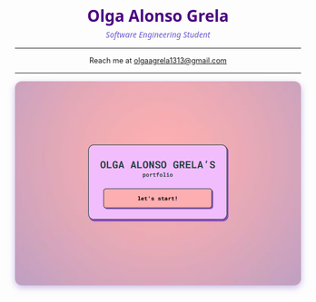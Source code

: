 <div align="center" style="
  background-image: url('https://raw.githubusercontent.com/binbingus/binbingus/main/descarga.jpg'); 
  background-size: cover;
  background-repeat: no-repeat;
  background-position: center;
  border-radius: 12px; 
  color: #4B0082;
  font-family: 'Segoe UI', Tahoma, Geneva, Verdana, sans-serif;
  ">
  
  <h1 style="margin: 0;">Olga Alonso Grela</h1>
  <p style="margin-top: 0.3rem; font-style: italic; color: #6A5ACD;">Software Engineering Student</p>
</div>

---

<p align="center" style="font-size: 0.8rem; margin-top: 0;">
  Reach me at <a href="mailto:olgaagrela1313@gmail.com">olgaagrela1313@gmail.com</a>
</p>

---

<p align="center">
  <a href="https://binbingus.github.io/portfolio" target="_blank" rel="noopener">
    <img src="https://raw.githubusercontent.com/binbingus/portfolio/main/docs/img/preview.png" alt="Portfolio Preview" width="600" style="border-radius: 12px; box-shadow: 0 4px 12px rgba(126, 87, 194, 0.4);" />
  </a>
</p>
